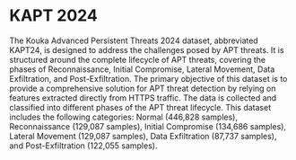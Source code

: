 # KAPT 2024
The Kouka Advanced Persistent Threats 2024 dataset, abbreviated KAPT24, is designed to address the challenges posed by APT threats. It is structured around the complete lifecycle of APT threats, covering the phases of Reconnaissance, Initial Compromise, Lateral Movement, Data Exfiltration, and Post-Exfiltration. The primary objective of this dataset is to provide a comprehensive solution for APT threat detection by relying on features extracted directly from HTTPS traffic. The data is collected and classified into different phases of the APT threat lifecycle. This dataset includes the following categories: Normal (446,828 samples), Reconnaissance (129,087 samples), Initial Compromise (134,686 samples), Lateral Movement (129,087 samples), Data Exfiltration (87,737 samples), and Post-Exfiltration (122,055 samples).
